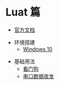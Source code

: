 # Luat 篇

- [官方文档](https://wiki.openluat.com/)

* 环境搭建
  - [Windows 10](开发环境搭建-Windows.md)

- 基础用法
  - [看门狗](看门狗.md)
  - [串口数据收发](串口数据收发.md)
